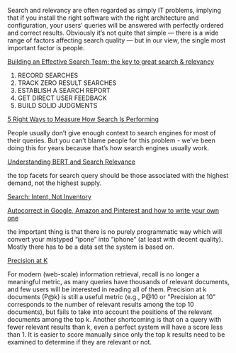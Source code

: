 Search and relevancy are often regarded as simply IT problems, implying that if you install the right
software with the right architecture and configuration, your users’ queries will be answered with perfectly
ordered and correct results. Obviously it’s not quite that simple — there is a wide range of factors 
affecting search quality — but in our view, the single most important factor is people.

[Building an Effective Search Team: the key to great search & relevancy](https://opensourceconnections.com/blog/2020/05/14/building-an-effective-search-team-the-key-to-great-search-relevancy/)


1. RECORD SEARCHES
2. TRACK ZERO RESULT SEARCHES
3. ESTABLISH A SEARCH REPORT
4. GET DIRECT USER FEEDBACK
5. BUILD SOLID JUDGMENTS

[5 Right Ways to Measure How Search Is Performing](https://opensourceconnections.com/blog/2020/05/11/5-right-ways-to-measure-search/)

People usually don’t give enough context to search engines for most of their queries. But you can’t blame people for this problem - we’ve been doing this for years because that’s how search engines usually work.

[Understanding BERT and Search Relevance](https://opensourceconnections.com/blog/2019/11/05/understanding-bert-and-search-relevance/)


the top facets for search query should be those associated with the highest demand, not the highest supply.

[Search: Intent, Not Inventory](https://medium.com/@dtunkelang/search-intent-not-inventory-289386f28a21)

[Autocorrect in Google, Amazon and Pinterest and how to write your own one](https://towardsdatascience.com/autocorrect-in-google-amazon-and-pinterest-and-how-to-write-your-own-one-6d23bc927c81)

the important thing is that there is no purely programmatic way which will convert your mistyped “ipone” into “iphone” (at least with decent quality). Mostly there has to be a data set the system is based on.

[Precision at K](https://en.wikipedia.org/wiki/Evaluation_measures_(information_retrieval)#Precision_at_K)

For modern (web-scale) information retrieval, recall is no longer a meaningful metric, as many queries have thousands of relevant documents, and few users will be interested in reading all of them. Precision at k documents (P@k) is still a useful metric (e.g., P@10 or "Precision at 10" corresponds to the number of relevant results among the top 10 documents), but fails to take into account the positions of the relevant documents among the top k. Another shortcoming is that on a query with fewer relevant results than k, even a perfect system will have a score less than 1. It is easier to score manually since only the top k results need to be examined to determine if they are relevant or not.

